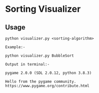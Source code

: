 # Sorting Visualizer

## Usage

```
python visualizer.py <sorting-algorithm>

Example:-

python visualizer.py BubbleSort  

Output in terminal:-

pygame 2.0.0 (SDL 2.0.12, python 3.8.3)

Hello from the pygame community. https://www.pygame.org/contribute.html
```
